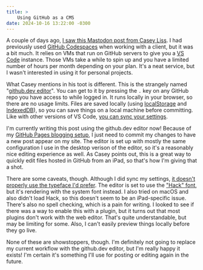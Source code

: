 ```yaml
---
title: >
    Using GitHub as a CMS
date: 2024-10-16 13:22:00 -0300
---
```


A couple of days ago, [I saw this Mastodon post from Casey Liss](https://mastodon.social/@caseyliss/113308279629674546). I had previously used [GitHub Codespaces](https://github.com/features/codespaces) when working with a client, but it was a bit much. It relies on VMs that run on GitHub servers to give you a [VS Code](https://code.visualstudio.com) instance. Those VMs take a while to spin up and you have a limited number of hours per month depending on your plan. It's a neat service, but I wasn't interested in using it for personal projects.

What Casey mentions in his toot is different. This is the strangely named "[github.dev editor](https://docs.github.com/en/codespaces/the-githubdev-web-based-editor)". You can get to it by pressing the `.` key on any GitHub repo you have access to while logged in. It runs locally in your browser, so there are no usage limits. Files are saved locally (using [localStorage](https://developer.mozilla.org/en-US/docs/Web/API/Window/localStorage) and [IndexedDB](https://developer.mozilla.org/en-US/docs/Web/API/IndexedDB_API)), so you can save things on a local machine before committing. Like with other versions of VS Code, [you can sync your settings](https://code.visualstudio.com/docs/editor/settings-sync).

I'm currently writing this post using the github.dev editor now! Because of my [GitHub Pages blogging setup](https://anderegg.ca/2024/05/13/how-i-write-for-the-web-jekyll-and-github-pages), I just need to commit my changes to have a new post appear on my site. The editor is set up with mostly the same configuration I use in the desktop verison of the editor, so it's a reasonably nice editing experience as well. As Casey points out, this is a great way to quickly edit files hosted in GitHub from an iPad, so that's how I'm giving that a shot.

There are some caveats, though. Although I did sync my settings, [it doesn't properly use the typeface I'd prefer](https://anderegg.ca/2023/02/16/typeface-tournament). The editor is set to use the ["Hack" font](https://sourcefoundry.org/hack/), but it's rendering with the system font instead. I also tried on macOS and also didn't load Hack, so this doesn't seem to be an iPad-specific issue. There's also no spell checking, which is a pain for writing. I looked to see if there was a way to enable this with a plugin, but it turns out that most plugins don't work with the web editor. That's quite understandable, but may be limiting for some. Also, I can't easily preview things locally before they go live.

None of these are showstoppers, though. I'm definitely not going to replace my current workflow with the github.dev editor, but I'm really happy it exists! I'm certain it's something I'll use for posting or editing again in the future.
